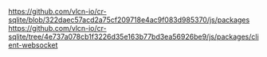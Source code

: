 https://github.com/vlcn-io/cr-sqlite/blob/322daec57acd2a75cf209718e4ac9f083d985370/js/packages
https://github.com/vlcn-io/cr-sqlite/tree/4e737a078cb1f3226d35e163b77bd3ea56926be9/js/packages/client-websocket
